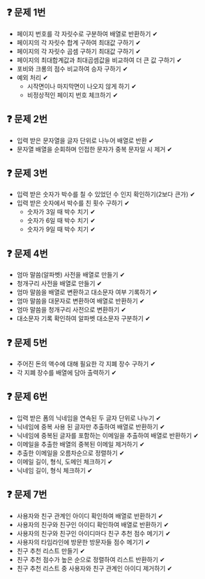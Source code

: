 ## ❓ 문제 1번

- 페이지 번호를 각 자릿수로 구분하여 배열로 반환하기 ✔
- 페이지의 각 자릿수 합계 구하여 최대값 구하기 ✔
- 페이지의 각 자릿수 곱셈 구하기 최대값 구하기 ✔
- 페이지의 최대합계값과 최대곱셈값을 비교하여 더 큰 값 구하기 ✔
- 포비와 크롱의 점수 비교하여 승자 구하기 ✔
- 예외 처리 ✔
  - 시작면이나 마지막면이 나오지 않게 하기 ✔
  - 비정상적인 페이지 번호 체크하기 ✔

## ❓ 문제 2번

- 입력 받은 문자열을 글자 단위로 나누어 배열로 반환 ✔
- 문자열 배열을 순회하며 인접한 문자가 중복 문자일 시 제거 ✔

## ❓ 문제 3번

- 입력 받은 숫자가 박수를 칠 수 있었던 수 인지 확인하기(2보다 큰가) ✔
- 입력 받은 숫자에서 박수를 친 횟수 구하기 ✔
  - 숫자가 3일 때 박수 치기 ✔
  - 숫자가 6일 때 박수 치기 ✔
  - 숫자가 9일 때 박수 치기 ✔

## ❓ 문제 4번

- 엄마 말씀(알파벳) 사전을 배열로 만들기 ✔
- 청개구리 사전을 배열로 만들기 ✔
- 엄마 말씀을 배열로 변환하고 대소문자 여부 기록하기 ✔
- 엄마 말씀을 대문자로 변환하여 배열로 반환하기 ✔
- 엄마 말씀을 청개구리 사전으로 변환하기 ✔
- 대소문자 기록 확인하여 알파벳 대소문자 구분하기 ✔

## ❓ 문제 5번

- 주어진 돈의 액수에 대해 필요한 각 지폐 장수 구하기 ✔
- 각 지폐 장수를 배열에 담아 출력하기 ✔

## ❓ 문제 6번

- 입력 받은 폼의 닉네임을 연속된 두 글자 단위로 나누기 ✔
- 닉네임에 중복 사용 된 글자만 추출하여 배열로 반환하기 ✔
- 닉네임에 중복된 글자를 포함하는 이메일을 추출하여 배열로 반환하기 ✔
- 이메일을 추출한 배열의 중복된 이메일 제거하기 ✔
- 추출한 이메일을 오름차순으로 정렬하기 ✔
- 이메일 길이, 형식, 도메인 체크하기 ✔
- 닉네임 길이, 형식 체크하기 ✔

## ❓ 문제 7번

- 사용자와 친구 관계인 아이디 확인하여 배열로 반환하기 ✔
- 사용자의 친구와 친구인 아이디 확인하여 배열로 반환하기 ✔
- 사용자의 친구와 친구인 아이디마다 친구 추천 점수 메기기 ✔
- 사용자의 타임라인에 방문한 방문자들 점수 메기기 ✔
- 친구 추천 리스트 만들기 ✔
- 친구 추천 점수가 높은 순으로 정렬하여 리스트 반환하기 ✔
- 친구 추천 리스트 중 사용자와 친구 관계인 아이디 제거하기 ✔
